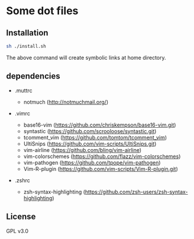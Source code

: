 # Some dot files


## Installation
```sh
sh ./install.sh
```
The above command will create symbolic links at home directory.


## dependencies

- .muttrc
    - notmuch (http://notmuchmail.org/)

- .vimrc
    - base16-vim (https://github.com/chriskempson/base16-vim.git)
    - syntastic (https://github.com/scrooloose/syntastic.git)
    - tcomment_vim (https://github.com/tomtom/tcomment_vim)
    - UltiSnips (https://github.com/vim-scripts/UltiSnips.git)
    - vim-airline (https://github.com/bling/vim-airline)
    - vim-colorschemes (https://github.com/flazz/vim-colorschemes)
    - vim-pathogen (https://github.com/tpope/vim-pathogen)
    - Vim-R-plugin (https://github.com/vim-scripts/Vim-R-plugin.git)

- .zshrc
    - zsh-syntax-highlighting (https://github.com/zsh-users/zsh-syntax-highlighting)


## License
GPL v3.0
